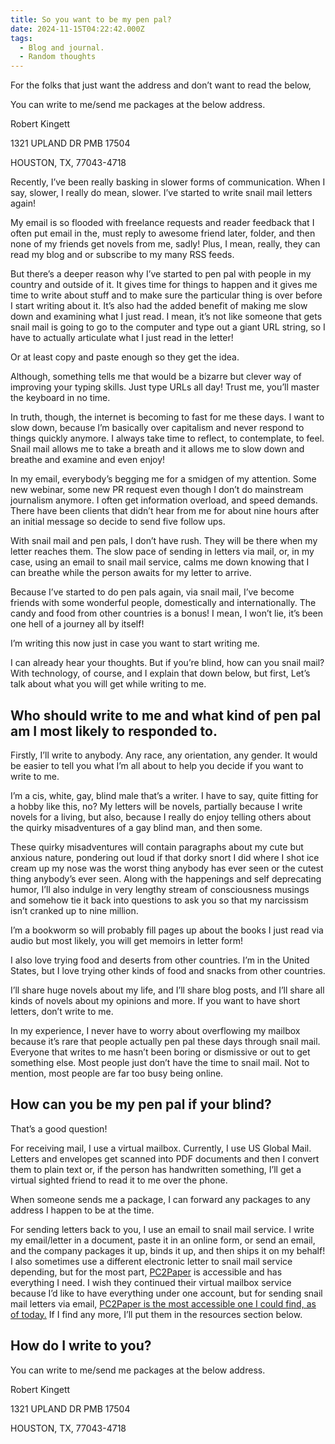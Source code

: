 ```yaml
---
title: So you want to be my pen pal?
date: 2024-11-15T04:22:42.000Z
tags:
  - Blog and journal.
  - Random thoughts
---
```


For the folks that just want the address and don’t want to read the below,

You can write to me/send me packages at the below address.

Robert Kingett

1321 UPLAND DR PMB 17504

HOUSTON, TX, 77043-4718

Recently, I’ve been really basking in slower forms of communication. When I say, slower, I really do mean, slower. I’ve started to write snail mail letters again!

My email is so flooded with freelance requests and reader feedback that I often put email in the, must reply to awesome friend later, folder, and then none of my friends get novels from me, sadly! Plus, I mean, really, they can read my blog and or subscribe to my many RSS feeds.

But there’s a deeper reason why I’ve started to pen pal with people in my country and outside of it. It gives time for things to happen and it gives me time to write about stuff and to make sure the particular thing is over before I start writing about it. It’s also had the added benefit of making me slow down and examining what I just read. I mean, it’s not like someone that gets snail mail is going to go to the computer and type out a giant URL string, so I have to actually articulate what I just read in the letter!

Or at least copy and paste enough so they get the idea.

Although, something tells me that would be a bizarre but clever way of improving your typing skills. Just type URLs all day! Trust me, you’ll master the keyboard in no time.

In truth, though, the internet is becoming to fast for me these days. I want to slow down, because I’m basically over capitalism and never respond to things quickly anymore. I always take time to reflect, to contemplate, to feel. Snail mail allows me to take a breath and it allows me to slow down and breathe and examine and even enjoy!

In my email, everybody’s begging me for a smidgen of my attention. Some new webinar, some new PR request even though I don’t do mainstream journalism anymore. I often get information overload, and speed demands. There have been clients that didn’t hear from me for about nine hours after an initial message so decide to send five follow ups.

With snail mail and pen pals, I don’t have rush. They will be there when my letter reaches them. The slow pace of sending in letters via mail, or, in my case, using an email to snail mail service, calms me down knowing that I can breathe while the person awaits for my letter to arrive.

Because I’ve started to do pen pals again, via snail mail, I’ve become friends with some wonderful people, domestically and internationally. The candy and food from other countries is a bonus! I mean, I won’t lie, it’s been one hell of a journey all by itself!

I’m writing this now just in case you want to start writing me.

I can already hear your thoughts. But if you’re blind, how can you snail mail? With technology, of course, and I explain that down below, but first, Let’s talk about what you will get while writing to me.

## Who should write to me and what kind of pen pal am I most likely to responded to.

Firstly, I’ll write to anybody. Any race, any orientation, any gender. It would be easier to tell you what I’m all about to help you decide if you want to write to me.

I’m a cis, white, gay, blind male that’s a writer. I have to say, quite fitting for a hobby like this, no? My letters will be novels, partially because I write novels for a living, but also, because I really do enjoy telling others about the quirky misadventures of a gay blind man, and then some.

These quirky misadventures will contain paragraphs about my cute but anxious nature, pondering out loud if that dorky snort I did where I shot ice cream up my nose was the worst thing anybody has ever seen or the cutest thing anybody’s ever seen. Along with the happenings and self deprecating humor, I’ll also indulge in very lengthy stream of consciousness musings and somehow tie it back into questions to ask you so that my narcissism isn’t cranked up to nine million.

I’m a bookworm so will probably fill pages up about the books I just read via audio but most likely, you will get memoirs in letter form!

I also love trying food and deserts from other countries. I’m in the United States, but I love trying other kinds of food and snacks from other countries.

I’ll share huge novels about my life, and I’ll share blog posts, and I’ll share all kinds of novels about my opinions and more. If you want to have short letters, don’t write to me.

In my experience, I never have to worry about overflowing my mailbox because it’s rare that people actually pen pal these days through snail mail. Everyone that writes to me hasn’t been boring or dismissive or out to get something else. Most people just don’t have the time to snail mail. Not to mention, most people are far too busy being online.

## How can you be my pen pal if your blind?

That’s a good question!

For receiving mail, I use a virtual mailbox. Currently, I use US Global Mail. Letters and envelopes get scanned into PDF documents and then I convert them to plain text or, if the person has handwritten something, I’ll get a virtual sighted friend to read it to me over the phone.

When someone sends me a package, I can forward any packages to any address I happen to be at the time.

For sending letters back to you, I use an email to snail mail service. I write my email/letter in a document, paste it in an online form, or send an email, and the company packages it up, binds it up, and then ships it on my behalf! I also sometimes use a different electronic letter to snail mail service depending, but for the most part, [PC2Paper](https://www.pc2paper.co.uk/) is accessible and has everything I need. I wish they continued their virtual mailbox service because I’d like to have everything under one account, but for sending snail mail letters via email, [PC2Paper is the most accessible one I could find, as of today.](https://www.pc2paper.co.uk/) If I find any more, I’ll put them in the resources section below.

## How do I write to you?

You can write to me/send me packages at the below address.

Robert Kingett

1321 UPLAND DR PMB 17504

HOUSTON, TX, 77043-4718
